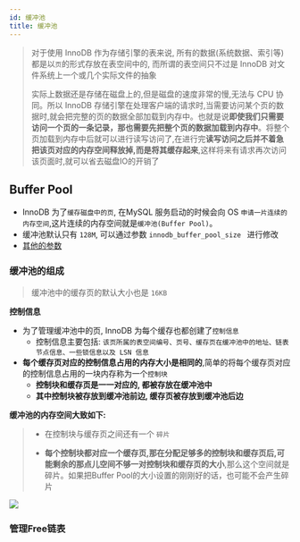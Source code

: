 ```yaml
---
id: 缓冲池
title: 缓冲池
---
```


> 对于使用 InnoDB 作为存储引擎的表来说, 所有的数据(系统数据、索引等)都是以`页`的形式存放在表空间中的, 而所谓的表空间只不过是 InnoDB 对文件系统上一个或几个实际文件的抽象
> 
> 实际上数据还是存储在磁盘上的,但是磁盘的速度非常的慢,无法与 CPU 协同。所以 InnoDB 存储引擎在处理客户端的请求时,当需要访问某个页的数据时,就会把完整的页的数据全部加载到内存中。也就是说**即使我们只需要访问一个页的一条记录，那也需要先把整个页的数据加载到内存中**。将整个页加载到内存中后就可以进行读写访问了,在进行完**读写访问之后并不着急把该页对应的内存空间释放掉,而是将其缓存起来**,这样将来有请求再次访问该页面时,就可以省去磁盘IO的开销了

## Buffer Pool

- InnoDB 为了`缓存磁盘中的页`, 在MySQL 服务启动的时候会向 OS `申请一片连续的内存空间`,这片连续的内存空间就是`缓冲池(Buffer Pool)`。
- 缓冲池默认只有 `128M`, 可以通过参数 `innodb_buffer_pool_size ` 进行修改
- [其他的参数](/MySQL逻辑架构#查看设置缓冲池innodb)
  
### 缓冲池的组成

> 缓冲池中的缓存页的默认大小也是 `16KB`

**控制信息**
- 为了管理缓冲池中的页, InnoDB 为每个缓存也都创建了`控制信息`
  - 控制信息主要包括: `该页所属的表空间编号、页号、缓存页在缓冲池中的地址、链表节点信息、一些锁信息以及 LSN 信息`
- **每个缓存页对应的控制信息占用的内存大小是相同的**,简单的将每个缓存页对应的控制信息占用的一块内存称为一个`控制块`
  - **控制块和缓存页是一一对应的, 都被存放在缓冲池中**
  - **其中控制块被存放到缓冲池前边, 缓存页被存放到缓冲池后边**


**缓冲池的内存空间大致如下:**
> - 在控制块与缓存页之间还有一个 `碎片`
> 
> - **每个控制块都对应一个缓存页,那在分配足够多的控制块和缓存页后,可能剩余的那点儿空间不够一对控制块和缓存页的大小**,那么这个空间就是碎片。如果把Buffer Pool的大小设置的刚刚好的话，也可能不会产生碎片
>

![](http://assets.processon.com/chart_image/630876e27d9c080730b1a8a3.png?_=1661499430369)

### 管理Free链表
